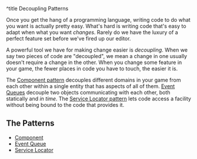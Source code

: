 ^title Decoupling Patterns

Once you get the hang of a programming language, writing code to do what you
want is actually pretty easy. What's hard is writing code that's easy to adapt
when what you want *changes*. Rarely do we have the luxury of a perfect feature
set before we've fired up our editor.

A powerful tool we have for making change easier is *decoupling*. When we say
two pieces of code are "decoupled", we mean a change in one usually doesn't
require a change in the other. When you change some feature in your game, the
fewer places in code you have to touch, the easier it is.

The [Component pattern](component.html) decouples different domains in your game from each other within a single entity that has aspects of all of them. [Event Queues](event-queue.html) decouple two objects communicating with each other, both statically and *in time*. The [Service Locator pattern](service-locator.html) lets code access a facility without being bound to the code that provides it.

## The Patterns

* [Component](component.html)
* [Event Queue](event-queue.html)
* [Service Locator](service-locator.html)
